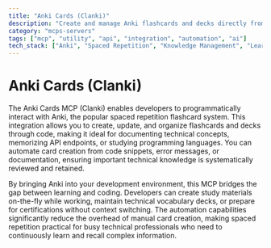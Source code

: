 ```yaml
---
title: "Anki Cards (Clanki)"
description: "Create and manage Anki flashcards and decks directly from your development workflow for efficient knowledge retention."
category: "mcps-servers"
tags: ["mcp", "utility", "api", "integration", "automation", "ai"]
tech_stack: ["Anki", "Spaced Repetition", "Knowledge Management", "Learning Tools"]
---
```


# Anki Cards (Clanki)

The Anki Cards MCP (Clanki) enables developers to programmatically interact with Anki, the popular spaced repetition flashcard system. This integration allows you to create, update, and organize flashcards and decks through code, making it ideal for documenting technical concepts, memorizing API endpoints, or studying programming languages. You can automate card creation from code snippets, error messages, or documentation, ensuring important technical knowledge is systematically reviewed and retained.

By bringing Anki into your development environment, this MCP bridges the gap between learning and coding. Developers can create study materials on-the-fly while working, maintain technical vocabulary decks, or prepare for certifications without context switching. The automation capabilities significantly reduce the overhead of manual card creation, making spaced repetition practical for busy technical professionals who need to continuously learn and recall complex information.
